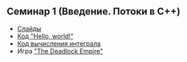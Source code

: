 ## Семинар 1 (Введение. Потоки в C++)

* [Слайды](https://dbeliakov.github.io/mipt-algo-2016/01/#/)
* [Код "Hello, world!"](examples/hello_world.cpp)
* [Код вычисления интеграла](examples/integral.cpp)
* Игра ["The Deadlock Empire"](http://deadlockempire.github.io)
